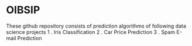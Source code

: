 # OIBSIP
These github repository consists of prediction algorithms of following data science projects 1 . Iris Classification 2 . Car Price Prediction 3 . Spam E-mail Prediction
